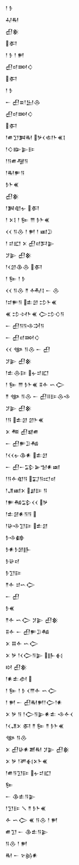 <div class='block'>
<div class='line'>𒁹 𒊩</div>
<div class='line'>𒄷𒊑</div>
<div class='line'>𒌷𒆜</div>
<div class='line'>𒀳</div>
<div class='line'>𒁹 𒊩 𒁹 𒂍</div>
<div class='line'>𒌷𒁀𒇷𒄭</div>
<div class='line'>𒀳</div>
<div class='line'>𒁹 𒊩</div>
<div class='line'>𒀸 𒌷𒊺𒁹𒌨𒁲</div>
<div class='line'>𒌷𒁀𒇷𒄭</div>
<div class='line'>𒀳</div>
<div class='line'>𒁹𒌑𒋛𒀉𒊑 𒃻𒌋𒊕𒈨𒌍𒋙</div>
<div class='line'>𒁹𒄭𒅔𒉌𒄿</div>
<div class='line'>𒁹𒀀𒌑𒆷𒀀</div>
<div class='line'>𒁹𒊑𒊓𒀀</div>
<div class='line'>𒊩𒈨𒌍</div>
<div class='line'>𒌷𒆜</div>
<div class='line'>𒁹𒀉𒊏𒉡 𒀳</div>
<div class='line'>𒁹 𒉽𒋙 𒁹 𒌉 𒐈 𒊩𒈨𒌍</div>
<div class='line'>𒌋𒌋 𒀀𒊮 𒁹 𒂍 𒁹 𒀜𒊒</div>
<div class='line'>𒁹 𒄑𒊬 𒉽 𒌷𒁀𒁕𒉌</div>
<div class='line'>𒋡𒉌 𒌷𒆜</div>
<div class='line'>𒁹𒌋𒇻𒆠𒁲 𒀳</div>
<div class='line'>𒁹 𒌉 𒁹 𒊩</div>
<div class='line'>𒌋𒌋 𒀀𒊮 𒈫 𒅈𒋙 𒀸 𒊮</div>
<div class='line'>𒁹𒄑𒊓𒀀 𒉺𒇻 𒄞𒈨𒌍</div>
<div class='line'>𒌍 𒄞𒀴𒈨𒌍 𒀖𒄞𒄭𒀀</div>
<div class='line'>𒀸 𒌷𒀀𒀀𒈾𒋫𒀀</div>
<div class='line'>𒀸 𒌷𒁀𒇷𒄭</div>
<div class='line'>𒌋𒌋 𒀲 𒀀𒊮 𒀸 𒌷</div>
<div class='line'>𒋡𒉌 𒌷𒆜</div>
<div class='line'>𒁹𒉺𒁲𒄿 𒉡𒄑𒊬</div>
<div class='line'>𒁹 𒌉 𒐈 𒊩𒈨𒌍 𒐉𒅆 𒌀𒀖</div>
<div class='line'>𒈫 𒀲 𒀀𒊮 𒀸 𒌷𒍝𒄿𒁲𒈾</div>
<div class='line'>𒋡𒉌 𒌷𒆜</div>
<div class='line'>𒁹𒀀 𒉺𒇻 𒇻𒈨𒌍</div>
<div class='line'>𒉽 𒍣 𒌷𒇯𒌑</div>
<div class='line'>𒀸 𒌷𒊓𒊒𒄀</div>
<div class='line'>𒁹𒌋𒌋𒉡𒆠𒀭 𒉺𒇻</div>
<div class='line'>𒀸 𒌷𒀸𒁉𒅕𒈠𒀭𒀜</div>
<div class='line'>𒁹𒀀𒅆𒊏𒀀 𒍑𒀀𒀊𒁀</div>
<div class='line'>𒁹𒂗𒀜𒉽 𒋗𒄿 𒀀</div>
<div class='line'>𒁹𒊓𒄀𒁉𒌋𒌋 𒃻</div>
<div class='line'>𒁹𒉺𒌆𒀭𒀀𒀀 </div>
<div class='line'>𒁹𒄩𒈾𒋛𒄿 𒉺𒇻</div>
<div class='line'>𒊩𒈾𒂵</div>
<div class='line'>𒊩𒀭𒊩𒌆𒃲</div>
<div class='line'>𒊩𒄩𒁀</div>
<div class='line'>𒊩𒋛𒄿</div>
<div class='line'>𒈫𒅆 𒄑𒌀𒀖</div>
<div class='line'>𒀸 𒌷</div>
<div class='line'>𒊩𒌍</div>
<div class='line'>𒈫𒅆 𒌀𒀖 𒋡𒉌 𒌷𒆜</div>
<div class='line'>𒐉𒅆 𒀸 𒌷𒊓𒊒𒄀</div>
<div class='line'>𒉽 𒐋𒅆 𒌀𒀖</div>
<div class='line'>𒉽 𒃻 𒁹𒌋𒀖𒀀𒉌 𒃲𒈬</div>
<div class='line'>𒊭 𒌷𒆜</div>
<div class='line'>𒁹𒀭𒉺𒀠 </div>
<div class='line'>𒁹 𒌉 𒁹 𒊩 𒌋𒐈𒅆 𒌀𒀖</div>
<div class='line'>𒁹 𒂍 𒀸 𒌷𒊑𒂍𒁹𒀖𒁹𒀭</div>
<div class='line'>𒉽 𒃻 𒀀 𒁹𒀖𒀀𒉌𒀭𒉺 𒈾𒅆𒌋</div>
<div class='line'>𒁹𒌋𒂗𒉽 𒀳 𒈫 𒌉 𒈫 𒊩𒈨𒌍</div>
<div class='line'>𒀲 𒀀𒊮</div>
<div class='line'>𒉽 𒌷𒄩𒀭𒋢𒊑 𒋡𒉌 𒌷𒆜</div>
<div class='line'>𒉽 𒃻 𒁹𒂄𒈬𒉽𒈨𒌍</div>
<div class='line'>𒁹𒌑𒀀𒋛𒄿 𒉡𒄑𒊬</div>
<div class='line'>𒌉</div>
<div class='line'>𒀸 𒆠𒉺𒀀𒉌</div>
<div class='line'>𒁹𒋛𒄿 𒑳 𒈫 𒊩𒈨𒌍</div>
<div class='line'>𒅆 𒌀𒀖 𒌍 𒀀𒊮 𒁹 𒂍</div>
<div class='line'>𒌑𒋛 𒀸 𒆠𒉺𒀀𒉌</div>
<div class='line'>𒀀𒊮 𒁹 𒂍</div>
<div class='line'>𒊑 𒀸 𒆳𒄒𒀭</div>
</div>